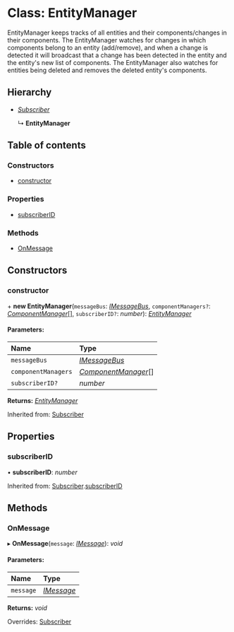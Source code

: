 # Class: EntityManager

EntityManager keeps tracks of all entities and their components/changes in their components.
The EntityManager watches for changes in which components belong to an entity (add/remove), and
when a change is detected it will broadcast that a change has been detected in the entity and the
entity's new list of components.
The EntityManager also watches for entities being deleted and removes the deleted entity's
components.

## Hierarchy

* [*Subscriber*](subscriber.md)

  ↳ **EntityManager**

## Table of contents

### Constructors

- [constructor](entitymanager.md#constructor)

### Properties

- [subscriberID](entitymanager.md#subscriberid)

### Methods

- [OnMessage](entitymanager.md#onmessage)

## Constructors

### constructor

\+ **new EntityManager**(`messageBus`: [*IMessageBus*](../interfaces/imessagebus.md), `componentManagers?`: [*ComponentManager*](componentmanager.md)[], `subscriberID?`: *number*): [*EntityManager*](entitymanager.md)

#### Parameters:

Name | Type |
:------ | :------ |
`messageBus` | [*IMessageBus*](../interfaces/imessagebus.md) |
`componentManagers` | [*ComponentManager*](componentmanager.md)[] |
`subscriberID?` | *number* |

**Returns:** [*EntityManager*](entitymanager.md)

Inherited from: [Subscriber](subscriber.md)

## Properties

### subscriberID

• **subscriberID**: *number*

Inherited from: [Subscriber](subscriber.md).[subscriberID](subscriber.md#subscriberid)

## Methods

### OnMessage

▸ **OnMessage**(`message`: [*IMessage*](../interfaces/imessage.md)): *void*

#### Parameters:

Name | Type |
:------ | :------ |
`message` | [*IMessage*](../interfaces/imessage.md) |

**Returns:** *void*

Overrides: [Subscriber](subscriber.md)
